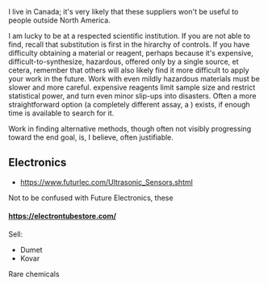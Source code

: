 
I live in Canada; it's very likely that these suppliers won't be useful to people outside North America.

I am lucky to be at a respected scientific institution. If you are not able to find, recall that substitution is first in the hirarchy of controls. If you have difficulty obtaining a material or reagent, perhaps because it's expensive, difficult-to-synthesize, hazardous, offered only by a single source, et cetera, remember that others will also likely find it more difficult to apply your work in the future. Work with even mildly hazardous materials must be slower and more careful. expensive reagents limit sample size and restrict statistical power, and turn even minor slip-ups into disasters. Often a more straightforward option (a completely different assay, a ) exists, if enough time is available to search for it. 

Work in finding alternative methods, though often not visibly progressing toward the end goal, is, I believe, often justifiable.


## Electronics


- https://www.futurlec.com/Ultrasonic_Sensors.shtml

Not to be confused with Future Electronics, these 


#### https://electrontubestore.com/

Sell:

- Dumet
- Kovar 

Rare chemicals 
